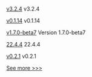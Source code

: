 
[v3.2.4](https://github.com/hyperledger/firefly-ethconnect/releases/tag/v3.2.4) v3.2.4

[v0.1.14](https://github.com/hyperledger/firefly-common/releases/tag/v0.1.14) v0.1.14

[v1.7.0-beta7](https://github.com/hyperledger-labs/hlf-operator/releases/tag/v1.7.0-beta7) Version 1.7.0-beta7

[22.4.4](https://github.com/hyperledger/besu/releases/tag/22.4.4) 22.4.4

[v0.2.1](https://github.com/hyperledger/aries-framework-javascript/releases/tag/v0.2.1) v0.2.1


[See more >>>](https://start-here.hyperledger.org/releases)
